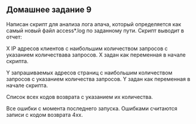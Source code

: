 ## Домашнее задание 9

Написан скрипт для анализа лога апача, который определяется как самый новый файл access*.log по заданному пути.
Скрипт выводит в отчет:

X IP адресов клиентов с наибольшим количеством запросов с указанием количествава запросов. X задан как переменная в начале скрипта.

Y запрашиваемых адресов страниц с наибольшим количеством запросов с указанием количества запросов.  Y задан как переменная в начале скрипта.

Список всех кодов возврата с указанием их количества.

Все ошибки c момента последнего запуска. Ошибками считаются записи с кодом возврата 4xx.


